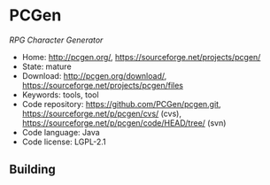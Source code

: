 # PCGen

_RPG Character Generator_

- Home: http://pcgen.org/, https://sourceforge.net/projects/pcgen/
- State: mature
- Download: http://pcgen.org/download/, https://sourceforge.net/projects/pcgen/files
- Keywords: tools, tool
- Code repository: https://github.com/PCGen/pcgen.git, https://sourceforge.net/p/pcgen/cvs/ (cvs), https://sourceforge.net/p/pcgen/code/HEAD/tree/ (svn)
- Code language: Java
- Code license: LGPL-2.1

## Building

